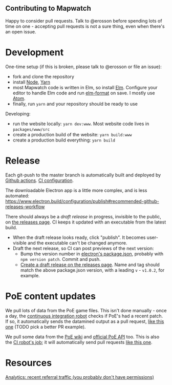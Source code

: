 ## Contributing to Mapwatch

Happy to consider pull requests. Talk to @erosson before spending lots of time on one - accepting pull requests is not a sure thing, even when there's an open issue.

# Development

One-time setup (if this is broken, please talk to @erosson or file an issue):

* fork and clone the repository
* install [Node](https://nodejs.org/en/), [Yarn](https://yarnpkg.com/en/docs/install)
* most Mapwatch code is written in Elm, so install [Elm](https://guide.elm-lang.org/install.html). Configure your editor to handle Elm code and run [elm-format](https://github.com/avh4/elm-format) on save. I mostly use [Atom](https://atom.io/packages/language-elm).
* finally, run `yarn` and your repository should be ready to use

Developing:

* run the website locally: `yarn dev:www`. Most website code lives in `packages/www/src`
* create a production build of the website: `yarn build:www`
* create a production build everything: `yarn build`

# Release

Each git-push to the master branch is automatically built and deployed by [Github actions](https://github.com/mapwatch/mapwatch/actions?query=workflow%3Apush-deploy). [CI configuration](https://github.com/mapwatch/mapwatch/blob/master/.github/workflows).

The downloadable Electron app is a little more complex, and is less automated: https://www.electron.build/configuration/publish#recommended-github-releases-workflow

There should always be a *draft release* in progress, invisible to the public, on [the releases page](https://github.com/mapwatch/mapwatch/releases). CI keeps it updated with an executable from the latest build.

* When the draft release looks ready, click "publish". It becomes user-visible and the executable can't be changed anymore.
* Draft the next release, so CI can post previews of the next version: 
  * Bump the version number in [electron's package.json](https://github.com/mapwatch/mapwatch/blob/master/packages/electron2/package.json), probably with `npm version patch`. Commit and push.
  * [Create a draft release on the releases page](https://github.com/mapwatch/mapwatch/releases). Name and tag should match the above package.json version, with a leading `v` - `v1.0.2`, for example.
  
# PoE content updates

We pull lots of data from the PoE game files. This isn't done manually - once a day, the [continuous integration robot](https://github.com/mapwatch/mapwatch/blob/master/.github/workflows/assets-export.yml) checks if PoE's had a recent patch. If so, it automatically sends the datamined output as a pull request, [like this one](https://github.com/mapwatch/mapwatch/pull/153) (TODO pick a better PR example).

We pull some data from the [PoE wiki](https://pathofexile.gamepedia.com/) and [official PoE API](https://www.pathofexile.com/developer/docs/api-resource-leagues) too. This is also the [CI robot's job](https://github.com/mapwatch/mapwatch/blob/master/.github/workflows/datamine-wiki.yml); it will automatically send pull requests [like this one](https://github.com/mapwatch/mapwatch/pull/154).

# Resources

[Analytics: recent referral traffic (you probably don't have permissions)](https://analytics.google.com/analytics/web/#/report/trafficsources-referrals/a119582500w176920100p175689790/_u.dateOption=last7days&explorer-table.secSegmentId=analytics.fullReferrer&explorer-table.plotKeys=%5B%5D&explorer-graphOptions.primaryConcept=analytics.totalVisitors&explorer-graphOptions.compareConcept=analytics.newVisits&_.useg=builtin1/)
